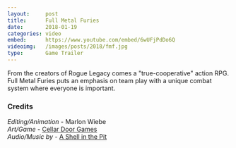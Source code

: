 ```yaml
---
layout:     post
title:      Full Metal Furies
date:       2018-01-19
categories: video
embed:      https://www.youtube.com/embed/6wUFjPdDo6Q
videoimg:   /images/posts/2018/fmf.jpg
type:       Game Trailer
---
```


From the creators of Rogue Legacy comes a "true-cooperative" action RPG.  Full Metal Furies puts an emphasis on team play with a unique combat system where everyone is important.

### Credits
_Editing/Animation_ - Marlon Wiebe  
_Art/Game_ - [Cellar Door Games](http://cellardoorgames.com)  
_Audio/Music by_ - [A Shell in the Pit](http://ashellinthepit.com)  

 